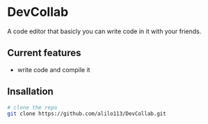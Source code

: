 # DevCollab

A code editor that basicly you can write code in it with your friends.

## Current features
- write code and compile it

## Insallation 
```bash
# clone the repo
git clone https://github.com/alilo113/DevCollab.git
